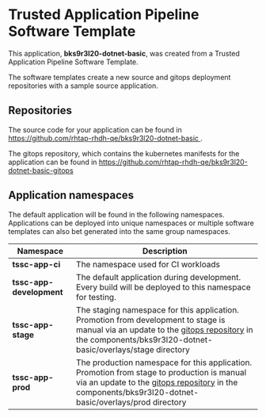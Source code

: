 # Trusted Application Pipeline Software Template

This application, **bks9r3l20-dotnet-basic**, was created from a Trusted Application Pipeline Software Template.

The software templates create a new source and gitops deployment repositories with a sample source application. 

## Repositories

The source code for your application can be found in [https://github.com/rhtap-rhdh-qe/bks9r3l20-dotnet-basic ](https://github.com/rhtap-rhdh-qe/bks9r3l20-dotnet-basic ).
 
The gitops repository, which contains the kubernetes manifests for the application can be found in 
[https://github.com/rhtap-rhdh-qe/bks9r3l20-dotnet-basic-gitops ](https://github.com/rhtap-rhdh-qe/bks9r3l20-dotnet-basic-gitops ) 

## Application namespaces 

The default application will be found in the following namespaces. Applications can be deployed into unique namespaces or multiple software templates can also bet generated into the same group namespaces.  

|  Namespace   |  Description   |  
| -------- | -------- |
| **tssc-app-ci** | The namespace used for CI workloads |
| **tssc-app-development** | The default application during development. Every build will be deployed to this namespace for testing. |
| **tssc-app-stage** | The staging namespace for this application. Promotion from development to stage is manual via an update to the [gitops repository](https://github.com/rhtap-rhdh-qe/bks9r3l20-dotnet-basic-gitops ) in the components/bks9r3l20-dotnet-basic/overlays/stage directory |
| **tssc-app-prod** | The production namespace for this application. Promotion from stage to production is manual via an update to the [gitops repository](https://github.com/rhtap-rhdh-qe/bks9r3l20-dotnet-basic-gitops ) in the components/bks9r3l20-dotnet-basic/overlays/prod directory |